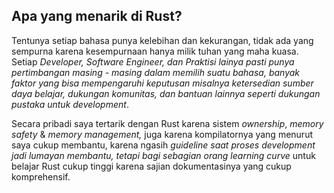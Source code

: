## Apa yang menarik di Rust?

Tentunya setiap bahasa punya kelebihan dan kekurangan, tidak ada yang sempurna karena kesempurnaan hanya milik tuhan yang maha kuasa. Setiap _Developer, Software Engineer, dan _Praktisi lainya pasti punya pertimbangan masing - masing dalam memilih suatu bahasa, banyak faktor yang bisa mempengaruhi keputusan misalnya ketersedian sumber daya belajar, dukungan komunitas, dan bantuan lainnya seperti dukungan pustaka untuk_ development_.

Secara pribadi saya tertarik dengan Rust karena sistem _ownership_, _memory safety_ & _memory management,_ juga karena kompilatornya yang menurut saya cukup membantu, karena ngasih _guideline _saat proses development jadi lumayan membantu, tetapi bagi sebagian_ orang_ _learning curve_ untuk belajar Rust cukup tinggi karena sajian dokumentasinya yang cukup komprehensif.
